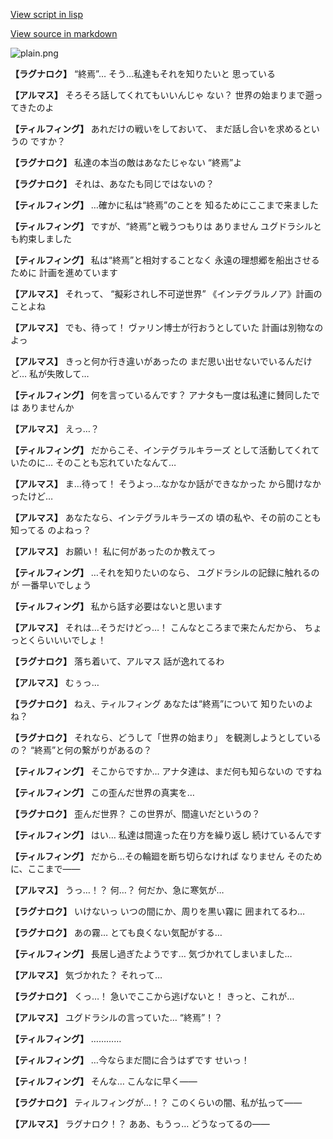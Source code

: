 [View script in lisp](../scripts/210111020.txt)

[View source in markdown](210111020.md)

![plain.png](../images/backgrounds/plain.png)

**【ラグナロク】**
“終焉”…
そう…私達もそれを知りたいと
思っている

**【アルマス】**
そろそろ話してくれてもいいんじゃ
ない？
世界の始まりまで遡ってきたのよ

**【ティルフィング】**
あれだけの戦いをしておいて、
まだ話し合いを求めるというの
ですか？

**【ラグナロク】**
私達の本当の敵はあなたじゃない
“終焉”よ

**【ラグナロク】**
それは、あなたも同じではないの？

**【ティルフィング】**
…確かに私は“終焉”のことを
知るためにここまで来ました

**【ティルフィング】**
ですが、“終焉”と戦うつもりは
ありません
ユグドラシルとも約束しました

**【ティルフィング】**
私は“終焉”と相対することなく
永遠の理想郷を船出させるために
計画を進めています

**【アルマス】**
それって、
“擬彩されし不可逆世界”
《インテグラルノア》計画のことよね

**【アルマス】**
でも、待って！
ヴァリン博士が行おうとしていた
計画は別物なのよっ

**【アルマス】**
きっと何か行き違いがあったの
まだ思い出せないでいるんだけど…
私が失敗して…

**【ティルフィング】**
何を言っているんです？
アナタも一度は私達に賛同したでは
ありませんか

**【アルマス】**
えっ…？

**【ティルフィング】**
だからこそ、インテグラルキラーズ
として活動してくれていたのに…
そのことも忘れていたなんて…

**【アルマス】**
ま…待って！
そうよっ…なかなか話ができなかった
から聞けなかったけど…

**【アルマス】**
あなたなら、インテグラルキラーズの
頃の私や、その前のことも知ってる
のよねっ？

**【アルマス】**
お願い！
私に何があったのか教えてっ

**【ティルフィング】**
…それを知りたいのなら、
ユグドラシルの記録に触れるのが
一番早いでしょう

**【ティルフィング】**
私から話す必要はないと思います

**【アルマス】**
それは…そうだけどっ…！
こんなところまで来たんだから、
ちょっとくらいいいでしょ！

**【ラグナロク】**
落ち着いて、アルマス
話が逸れてるわ

**【アルマス】**
むぅっ…

**【ラグナロク】**
ねえ、ティルフィング
あなたは“終焉”について
知りたいのよね？

**【ラグナロク】**
それなら、どうして「世界の始まり」
を観測しようとしているの？
“終焉”と何の繋がりがあるの？

**【ティルフィング】**
そこからですか…
アナタ達は、まだ何も知らないの
ですね

**【ティルフィング】**
この歪んだ世界の真実を…

**【ラグナロク】**
歪んだ世界？
この世界が、間違いだというの？

**【ティルフィング】**
はい…
私達は間違った在り方を繰り返し
続けているんです

**【ティルフィング】**
だから…その輪廻を断ち切らなければ
なりません
そのために、ここまで――

**【アルマス】**
うっ…！？
何…？
何だか、急に寒気が…

**【ラグナロク】**
いけないっ
いつの間にか、周りを黒い霧に
囲まれてるわ…

**【ラグナロク】**
あの霧…
とても良くない気配がする…

**【ティルフィング】**
長居し過ぎたようです…
気づかれてしまいました…

**【アルマス】**
気づかれた？
それって…

**【ラグナロク】**
くっ…！
急いでここから逃げないと！
きっと、これが…

**【アルマス】**
ユグドラシルの言っていた…
“終焉”！？

**【ティルフィング】**
…………

**【ティルフィング】**
…今ならまだ間に合うはずです
せいっ！

**【ティルフィング】**
そんな…
こんなに早く――

**【ラグナロク】**
ティルフィングが…！？
このくらいの闇、私が払って――

**【アルマス】**
ラグナロク！？
ああ、もうっ…
どうなってるの――
